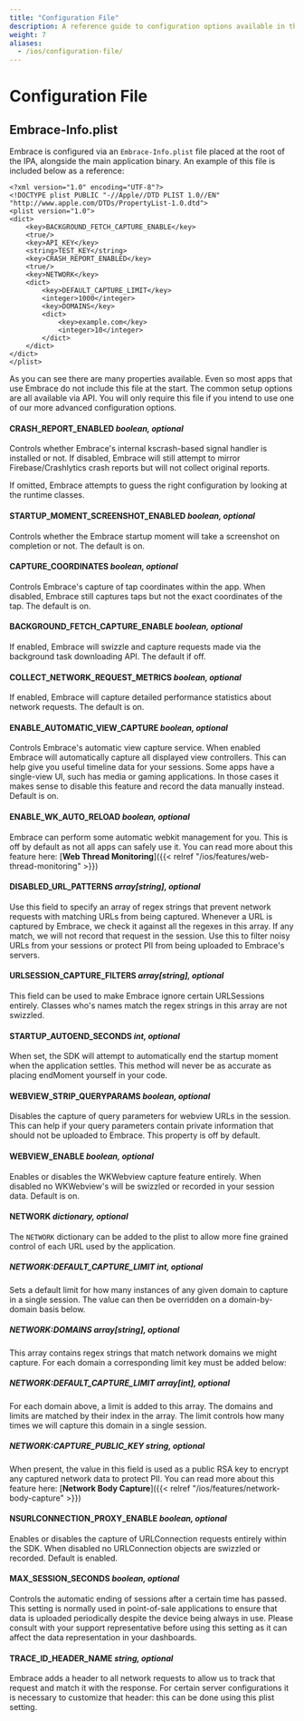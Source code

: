 ```yaml
---
title: "Configuration File"
description: A reference guide to configuration options available in the iOS SDK
weight: 7
aliases:
  - /ios/configuration-file/
---
```


# Configuration File

## Embrace-Info.plist

Embrace is configured via an `Embrace-Info.plist` file placed at the root of the IPA, alongside the main application binary. An example of this file is included below as a reference:

```plist
<?xml version="1.0" encoding="UTF-8"?>
<!DOCTYPE plist PUBLIC "-//Apple//DTD PLIST 1.0//EN" "http://www.apple.com/DTDs/PropertyList-1.0.dtd">
<plist version="1.0">
<dict>
	<key>BACKGROUND_FETCH_CAPTURE_ENABLE</key>
	<true/>
	<key>API_KEY</key>
	<string>TEST_KEY</string>
	<key>CRASH_REPORT_ENABLED</key>
	<true/>
	<key>NETWORK</key>
	<dict>
		<key>DEFAULT_CAPTURE_LIMIT</key>
		<integer>1000</integer>
		<key>DOMAINS</key>
		<dict>
			<key>example.com</key>
			<integer>10</integer>
		</dict>
	</dict>
</dict>
</plist>
```
As you can see there are many properties available. Even so most apps that use Embrace do not include this file at the start. The common setup options are all available via API. You will only require this file if you intend to use one of our more advanced configuration options.

#### CRASH_REPORT_ENABLED *boolean, optional*

Controls whether Embrace's internal kscrash-based signal handler is installed or not. If disabled, Embrace will still attempt to mirror Firebase/Crashlytics crash reports but will not collect original reports.

If omitted, Embrace attempts to guess the right configuration by looking at the runtime classes.

#### STARTUP_MOMENT_SCREENSHOT_ENABLED *boolean, optional*

Controls whether the Embrace startup moment will take a screenshot on completion or not. The default is on.

#### CAPTURE_COORDINATES *boolean, optional*

Controls Embrace's capture of tap coordinates within the app. When disabled, Embrace still captures taps but not the exact coordinates of the tap. The default is on.

#### BACKGROUND_FETCH_CAPTURE_ENABLE *boolean, optional*

If enabled, Embrace will swizzle and capture requests made via the background task downloading API. The default if off.

#### COLLECT_NETWORK_REQUEST_METRICS *boolean, optional*

If enabled, Embrace will capture detailed performance statistics about network requests. The default is on.

#### ENABLE_AUTOMATIC_VIEW_CAPTURE *boolean, optional*

Controls Embrace's automatic view capture service. When enabled Embrace will automatically capture all displayed view controllers. This can help give you useful timeline data for your sessions. Some apps have a single-view UI, such has media or gaming applications. In those cases it makes sense to disable this feature and record the data manually instead. Default is on.

<!---#### ENABLE_OS_LOG *boolean, optional*

Enables Embrace's OS_LOG tracking features. You can read more about those here: [**Augment Sessions using OS Log**]({{< relref "/ios/features/augment-sessions" >}}) This feature is off by default.-->

#### ENABLE_WK_AUTO_RELOAD *boolean, optional*

Embrace can perform some automatic webkit management for you. This is off by default as not all apps can safely use it. You can read more about this feature here: [**Web Thread Monitoring**]({{< relref "/ios/features/web-thread-monitoring" >}})

#### DISABLED_URL_PATTERNS *array[string], optional*

Use this field to specify an array of regex strings that prevent network requests with matching URLs from being captured. Whenever a URL is captured by Embrace, we check it against all the regexes in this array. If any match, we will not record that request in the session. Use this to filter noisy URLs from your sessions or protect PII from being uploaded to Embrace's servers.

#### URLSESSION_CAPTURE_FILTERS *array[string], optional*

This field can be used to make Embrace ignore certain URLSessions entirely. Classes who's names match the regex strings in this array are not swizzled.

#### STARTUP_AUTOEND_SECONDS *int, optional*

When set, the SDK will attempt to automatically end the startup moment when the application settles. This method will never be as accurate as placing endMoment yourself in your code.

#### WEBVIEW_STRIP_QUERYPARAMS *boolean, optional*

Disables the capture of query parameters for webview URLs in the session. This can help if your query parameters contain private information that should not be uploaded to Embrace. This property is off by default.

#### WEBVIEW_ENABLE *boolean, optional*

Enables or disables the WKWebview capture feature entirely. When disabled no WKWebview's will be swizzled or recorded in your session data. Default is on.

#### NETWORK *dictionary, optional*

The `NETWORK` dictionary can be added to the plist to allow more fine grained control of each URL used by the application.

##### NETWORK:DEFAULT_CAPTURE_LIMIT *int, optional*

Sets a default limit for how many instances of any given domain to capture in a single session. The value can then be overridden on a domain-by-domain basis below.

##### NETWORK:DOMAINS *array[string], optional*

This array contains regex strings that match network domains we might capture. For each domain a corresponding limit key must be added below:

##### NETWORK:DEFAULT_CAPTURE_LIMIT *array[int], optional*

For each domain above, a limit is added to this array. The domains and limits are matched by their index in the array. The limit controls how many times we will capture this domain in a single session.

##### NETWORK:CAPTURE_PUBLIC_KEY *string, optional*

When present, the value in this field is used as a public RSA key to encrypt any captured network data to protect PII. You can read more about this feature here: [**Network Body Capture**]({{< relref "/ios/features/network-body-capture" >}})

#### NSURLCONNECTION_PROXY_ENABLE *boolean, optional*

Enables or disables the capture of URLConnection requests entirely within the SDK. When disabled no URLConnection objects are swizzled or recorded. Default is enabled.

#### MAX_SESSION_SECONDS *boolean, optional*

Controls the automatic ending of sessions after a certain time has passed. This setting is normally used in point-of-sale applications to ensure that data is uploaded periodically despite the device being always in use. Please consult with your support representative before using this setting as it can affect the data representation in your dashboards.

#### TRACE_ID_HEADER_NAME *string, optional*

Embrace adds a header to all network requests to allow us to track that request and match it with the response. For certain server configurations it is necessary to customize that header: this can be done using this plist setting.




